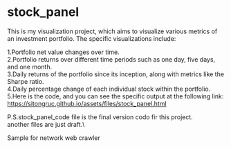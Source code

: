 # stock_panel

This is my visualization project, which aims to visualize various metrics of an investment portfolio. The specific visualizations include:

1.Portfolio net value changes over time.\
2.Portfolio returns over different time periods such as one day, five days, and one month.\
3.Daily returns of the portfolio since its inception, along with metrics like the Sharpe ratio.\
4.Daily percentage change of each individual stock within the portfolio.\
5.Here is the code, and you can see the specific output at the following link:
https://sitongruc.github.io/assets/files/stock_panel.html

P.S.stock_panel_code file is the final version codo fir this project. \
another files are just draft.\

Sample for network web crawler



